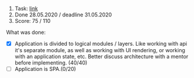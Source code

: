 1. Task: [link](https://github.com/)
2. Done 28.05.2020 / deadline 31.05.2020
3. Score: 75 / 110

What was done:

- [x] Application is divided to logical modules / layers. Like working with api it's separate module, as well as working with UI rendering, or working with an application state, etc. Better discuss architecture with a mentor before implementing. (40/40)
- [ ] Application is SPA.(0/20)
